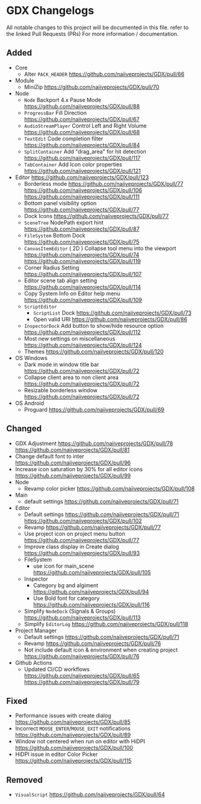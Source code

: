 # GDX Changelogs

All notable changes to this project will be documented in this file. refer to the linked Pull Requests (PRs) For more information / documentation.

## Added

- Core
  - Alter `PACK_HEADER` https://github.com/naiiveprojects/GDX/pull/66
- Module
  - MiniZip https://github.com/naiiveprojects/GDX/pull/70
- Node
  - `Node` Backport 4.x Pause Mode https://github.com/naiiveprojects/GDX/pull/88
  - `ProgressBar` Fill Direction https://github.com/naiiveprojects/GDX/pull/67
  - `AudioStreamPlayer` Control Left and Right Volume https://github.com/naiiveprojects/GDX/pull/68
  - `TextEdit` Code completion filter https://github.com/naiiveprojects/GDX/pull/84
  - `SplitContainer` Add "drag_area" for hit detection https://github.com/naiiveprojects/GDX/pull/117
  - `TabContainer` Add Icon color properties https://github.com/naiiveprojects/GDX/pull/121
- Editor https://github.com/naiiveprojects/GDX/pull/123
  - Borderless mode https://github.com/naiiveprojects/GDX/pull/77 https://github.com/naiiveprojects/GDX/pull/106 https://github.com/naiiveprojects/GDX/pull/111
  - Bottom panel visibility option https://github.com/naiiveprojects/GDX/pull/77
  - Dock Icons https://github.com/naiiveprojects/GDX/pull/77
  - `SceneTree` NodePath export hint https://github.com/naiiveprojects/GDX/pull/87
  - `FileSystem` Bottom Dock https://github.com/naiiveprojects/GDX/pull/75
  - `CanvasItemEditor` ( 2D ) Collapse tool menu into the viewport https://github.com/naiiveprojects/GDX/pull/74 https://github.com/naiiveprojects/GDX/pull/119
  - Corner Radius Setting https://github.com/naiiveprojects/GDX/pull/107
  - Editor scene tab align setting https://github.com/naiiveprojects/GDX/pull/114
  - Copy System Info on Editor help menu https://github.com/naiiveprojects/GDX/pull/109
  - `ScriptEditor`
    - `ScriptList` Dock https://github.com/naiiveprojects/GDX/pull/73
    - Open valid URI https://github.com/naiiveprojects/GDX/pull/86
  - `InspectorDock` Add button to show/hide resource option https://github.com/naiiveprojects/GDX/pull/112
  - Most new settings on miscellaneous https://github.com/naiiveprojects/GDX/pull/124
  - Themes https://github.com/naiiveprojects/GDX/pull/120
- OS Windows
  - Dark mode in window title bar https://github.com/naiiveprojects/GDX/pull/72
  - Collapse client area to non client area https://github.com/naiiveprojects/GDX/pull/72
  - Resizable borderless window https://github.com/naiiveprojects/GDX/pull/72
- OS Android
  - Proguard https://github.com/naiiveprojects/GDX/pull/69

## Changed

- GDX Adjustment https://github.com/naiiveprojects/GDX/pull/78 https://github.com/naiiveprojects/GDX/pull/81
- Change default font to inter https://github.com/naiiveprojects/GDX/pull/96
- Increase icon saturation by 30% for all editor icons https://github.com/naiiveprojects/GDX/pull/99
- Node
  - Revamp color picker https://github.com/naiiveprojects/GDX/pull/108
- Main
  - default settings https://github.com/naiiveprojects/GDX/pull/71
- Editor
  - Default settings https://github.com/naiiveprojects/GDX/pull/71 https://github.com/naiiveprojects/GDX/pull/102
  - Revamp https://github.com/naiiveprojects/GDX/pull/77
  - Use project icon on project menu button https://github.com/naiiveprojects/GDX/pull/77
  - Improve class display in Create dialog https://github.com/naiiveprojects/GDX/pull/93
  - FileSystem
    - use icon for main_scene https://github.com/naiiveprojects/GDX/pull/105
  - Inspector
    - Category bg and algiment https://github.com/naiiveprojects/GDX/pull/94
    - Use Bold font for category https://github.com/naiiveprojects/GDX/pull/116
  - Simplify `NodeDock` (Signals & Groups) https://github.com/naiiveprojects/GDX/pull/113
  - Simplify `EditorLog` https://github.com/naiiveprojects/GDX/pull/118
- Project Manager
  - Default settings https://github.com/naiiveprojects/GDX/pull/71
  - Revamp https://github.com/naiiveprojects/GDX/pull/76
  - Not include default icon & environment when creating project https://github.com/naiiveprojects/GDX/pull/76
- Github Actions
  - Updated CI/CD workflows https://github.com/naiiveprojects/GDX/pull/65 https://github.com/naiiveprojects/GDX/pull/79

## Fixed

- Performance issues with create dialog https://github.com/naiiveprojects/GDX/pull/85
- Incorrect `MOUSE_ENTER`/`MOUSE_EXIT` notifications https://github.com/naiiveprojects/GDX/pull/89
- Window not centered when run on editor with HiDPI https://github.com/naiiveprojects/GDX/pull/100
- HiDPI issue in editor Color Picker https://github.com/naiiveprojects/GDX/pull/115

## Removed

- `VisualScript` https://github.com/naiiveprojects/GDX/pull/64

